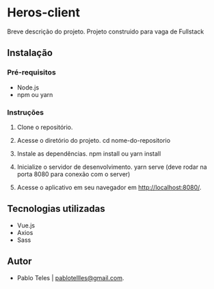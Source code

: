 # Heros-client

Breve descrição do projeto.
Projeto construido para vaga de Fullstack

## Instalação

### Pré-requisitos

- Node.js
- npm ou yarn

### Instruções

1. Clone o repositório.

2. Acesse o diretório do projeto.
   cd nome-do-repositorio

3. Instale as dependências.
   npm install ou yarn install

4. Inicialize o servidor de desenvolvimento.
   yarn serve (deve rodar na porta 8080 para conexão com o server)

5. Acesse o aplicativo em seu navegador em [http://localhost:8080/](http://localhost:8080/).

## Tecnologias utilizadas

- Vue.js
- Axios
- Sass

## Autor

- Pablo Teles | pablotellles@gmail.com.

